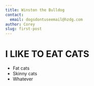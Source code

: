 ```yaml
---
title: Winston the Bulldog
contact:
  email: dogsdontuseemail@hzdg.com
author: Corey
slug: first-post
---
```



I LIKE TO EAT CATS
==================

* Fat cats
* Skinny cats
* Whatever
